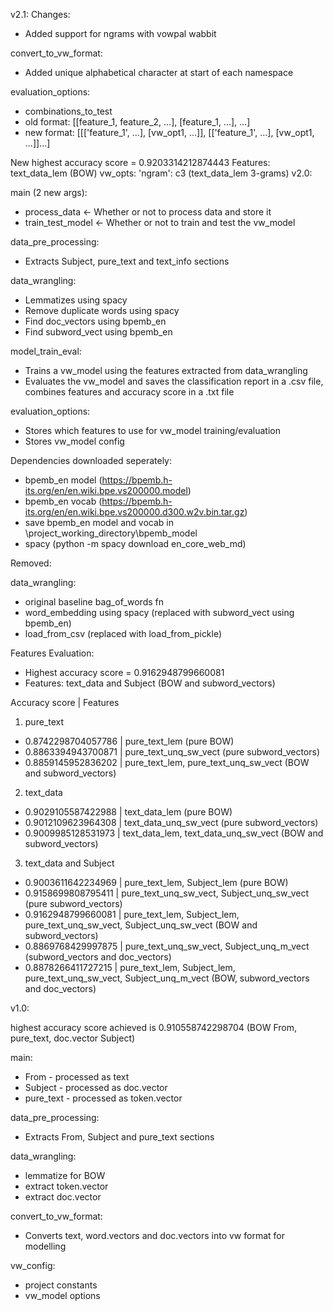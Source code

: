 v2.1:
Changes:
- Added support for ngrams with vowpal wabbit

convert_to_vw_format:
- Added unique alphabetical character at start of each namespace

evaluation_options:
- combinations_to_test
- old format: [[feature_1, feature_2, ...], [feature_1, ...], ...]
- new format: [[['feature_1', ...], [vw_opt1, ...]], [['feature_1', ...], [vw_opt1, ...]]...]

New highest accuracy score = 0.9203314212874443
Features: text_data_lem (BOW)
vw_opts: 'ngram': c3 (text_data_lem 3-grams)
v2.0:

main (2 new args):
- process_data <- Whether or not to process data and store it
- train_test_model <- Whether or not to train and test the vw_model

data_pre_processing:
- Extracts Subject, pure_text and text_info sections

data_wrangling:
- Lemmatizes using spacy
- Remove duplicate words using spacy
- Find doc_vectors using bpemb_en
- Find subword_vect using bpemb_en

model_train_eval:
- Trains a vw_model using the features extracted from data_wrangling
- Evaluates the vw_model and saves the classification report in a .csv file, combines features and accuracy score in a .txt file

evaluation_options:
- Stores which features to use for vw_model training/evaluation
- Stores vw_model config

Dependencies downloaded seperately:
- bpemb_en model (https://bpemb.h-its.org/en/en.wiki.bpe.vs200000.model)
- bpemb_en vocab (https://bpemb.h-its.org/en/en.wiki.bpe.vs200000.d300.w2v.bin.tar.gz)
- save bpemb_en model and vocab in \project_working_directory\bpemb_model
- spacy (python -m spacy download en_core_web_md)

Removed:

data_wrangling:
- original baseline bag_of_words fn
- word_embedding using spacy (replaced with subword_vect using bpemb_en)
- load_from_csv (replaced with load_from_pickle)

Features Evaluation:
- Highest accuracy score = 0.9162948799660081
- Features: text_data and Subject (BOW and subword_vectors)

Accuracy score | Features
1) pure_text
- 0.8742298704057786 | pure_text_lem (pure BOW)
- 0.8863394943700871 | pure_text_unq_sw_vect (pure subword_vectors)
- 0.8859145952836202 | pure_text_lem, pure_text_unq_sw_vect  (BOW and subword_vectors)

2) text_data
- 0.9029105587422988 | text_data_lem (pure BOW)
- 0.9012109623964308 | text_data_unq_sw_vect (pure subword_vectors)
- 0.9009985128531973 | text_data_lem, text_data_unq_sw_vect (BOW and subword_vectors)

3) text_data and Subject
- 0.9003611642234969 | pure_text_lem, Subject_lem (pure BOW)
- 0.9158699808795411 | pure_text_unq_sw_vect, Subject_unq_sw_vect (pure subword_vectors)
- 0.9162948799660081 | pure_text_lem, Subject_lem, pure_text_unq_sw_vect, Subject_unq_sw_vect (BOW and subword_vectors)
- 0.8869768429997875 | pure_text_unq_sw_vect, Subject_unq_m_vect (subword_vectors and doc_vectors)
- 0.8878266411727215 | pure_text_lem, Subject_lem, pure_text_unq_sw_vect, Subject_unq_m_vect (BOW, subword_vectors and doc_vectors)

v1.0:

highest accuracy score achieved is 0.910558742298704 (BOW From, pure_text, doc.vector Subject)

main:
- From - processed as text
- Subject - processed as doc.vector
- pure_text - processed as token.vector

data_pre_processing:
- Extracts From, Subject and pure_text sections

data_wrangling:
- lemmatize for BOW
- extract token.vector
- extract doc.vector

convert_to_vw_format:
- Converts text, word.vectors and doc.vectors into vw format for modelling

vw_config:
- project constants
- vw_model options